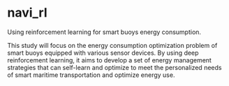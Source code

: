 # navi_rl

Using reinforcement learning for smart buoys energy consumption.

This study will focus on the energy consumption optimization problem of smart buoys equipped with various sensor devices. By using deep reinforcement learning, it aims to develop a set of energy management strategies that can self-learn and optimize to meet the personalized needs of smart maritime transportation and optimize energy use.

